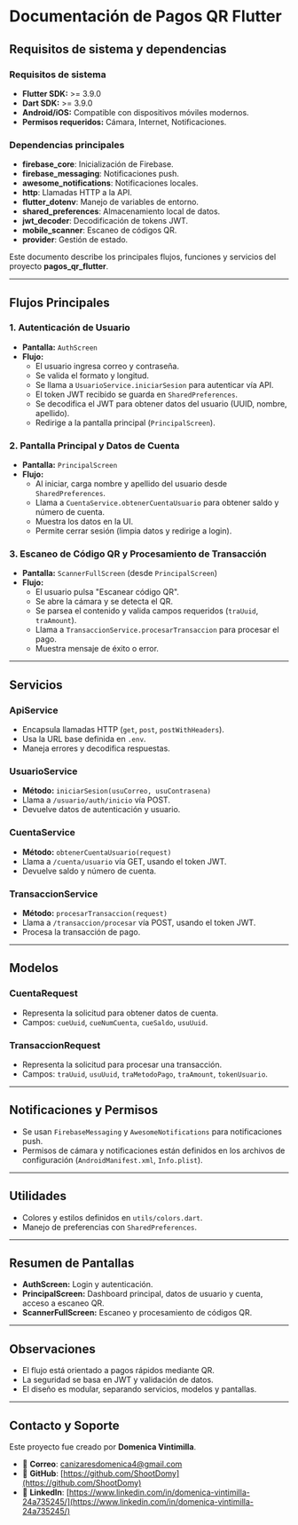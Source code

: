 # Documentación de Pagos QR Flutter

## Requisitos de sistema y dependencias

### Requisitos de sistema

- **Flutter SDK:** >= 3.9.0
- **Dart SDK:** >= 3.9.0
- **Android/iOS:** Compatible con dispositivos móviles modernos.
- **Permisos requeridos:** Cámara, Internet, Notificaciones.

### Dependencias principales

- **firebase_core**: Inicialización de Firebase.
- **firebase_messaging**: Notificaciones push.
- **awesome_notifications**: Notificaciones locales.
- **http**: Llamadas HTTP a la API.
- **flutter_dotenv**: Manejo de variables de entorno.
- **shared_preferences**: Almacenamiento local de datos.
- **jwt_decoder**: Decodificación de tokens JWT.
- **mobile_scanner**: Escaneo de códigos QR.
- **provider**: Gestión de estado.

Este documento describe los principales flujos, funciones y servicios del proyecto **pagos_qr_flutter**.

---

## Flujos Principales

### 1. Autenticación de Usuario

- **Pantalla:** `AuthScreen`
- **Flujo:**
  - El usuario ingresa correo y contraseña.
  - Se valida el formato y longitud.
  - Se llama a `UsuarioService.iniciarSesion` para autenticar vía API.
  - El token JWT recibido se guarda en `SharedPreferences`.
  - Se decodifica el JWT para obtener datos del usuario (UUID, nombre, apellido).
  - Redirige a la pantalla principal (`PrincipalScreen`).

### 2. Pantalla Principal y Datos de Cuenta

- **Pantalla:** `PrincipalScreen`
- **Flujo:**
  - Al iniciar, carga nombre y apellido del usuario desde `SharedPreferences`.
  - Llama a `CuentaService.obtenerCuentaUsuario` para obtener saldo y número de cuenta.
  - Muestra los datos en la UI.
  - Permite cerrar sesión (limpia datos y redirige a login).

### 3. Escaneo de Código QR y Procesamiento de Transacción

- **Pantalla:** `ScannerFullScreen` (desde `PrincipalScreen`)
- **Flujo:**
  - El usuario pulsa "Escanear código QR".
  - Se abre la cámara y se detecta el QR.
  - Se parsea el contenido y valida campos requeridos (`traUuid`, `traAmount`).
  - Llama a `TransaccionService.procesarTransaccion` para procesar el pago.
  - Muestra mensaje de éxito o error.

---

## Servicios

### ApiService

- Encapsula llamadas HTTP (`get`, `post`, `postWithHeaders`).
- Usa la URL base definida en `.env`.
- Maneja errores y decodifica respuestas.

### UsuarioService

- **Método:** `iniciarSesion(usuCorreo, usuContrasena)`
- Llama a `/usuario/auth/inicio` vía POST.
- Devuelve datos de autenticación y usuario.

### CuentaService

- **Método:** `obtenerCuentaUsuario(request)`
- Llama a `/cuenta/usuario` vía GET, usando el token JWT.
- Devuelve saldo y número de cuenta.

### TransaccionService

- **Método:** `procesarTransaccion(request)`
- Llama a `/transaccion/procesar` vía POST, usando el token JWT.
- Procesa la transacción de pago.

---

## Modelos

### CuentaRequest

- Representa la solicitud para obtener datos de cuenta.
- Campos: `cueUuid`, `cueNumCuenta`, `cueSaldo`, `usuUuid`.

### TransaccionRequest

- Representa la solicitud para procesar una transacción.
- Campos: `traUuid`, `usuUuid`, `traMetodoPago`, `traAmount`, `tokenUsuario`.

---

## Notificaciones y Permisos

- Se usan `FirebaseMessaging` y `AwesomeNotifications` para notificaciones push.
- Permisos de cámara y notificaciones están definidos en los archivos de configuración (`AndroidManifest.xml`, `Info.plist`).

---

## Utilidades

- Colores y estilos definidos en `utils/colors.dart`.
- Manejo de preferencias con `SharedPreferences`.

---

## Resumen de Pantallas

- **AuthScreen:** Login y autenticación.
- **PrincipalScreen:** Dashboard principal, datos de usuario y cuenta, acceso a escaneo QR.
- **ScannerFullScreen:** Escaneo y procesamiento de códigos QR.

---

## Observaciones

- El flujo está orientado a pagos rápidos mediante QR.
- La seguridad se basa en JWT y validación de datos.
- El diseño es modular, separando servicios, modelos y pantallas.

---

## Contacto y Soporte

Este proyecto fue creado por **Domenica Vintimilla**.

- 📧 **Correo**: [canizaresdomenica4@gmail.com](mailto:canizaresdomenica4@gmail.com)
- 🐙 **GitHub**: [https://github.com/ShootDomy](https://github.com/ShootDomy)
- 💼 **LinkedIn**: [https://www.linkedin.com/in/domenica-vintimilla-24a735245/](https://www.linkedin.com/in/domenica-vintimilla-24a735245/)
